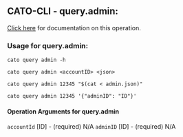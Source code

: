 
## CATO-CLI - query.admin:
[Click here](https://api.catonetworks.com/documentation/#query-admin) for documentation on this operation.

### Usage for query.admin:

`cato query admin -h`

`cato query admin <accountID> <json>`

`cato query admin 12345 "$(cat < admin.json)"`

`cato query admin 12345 '{"adminID": "ID"}'`

#### Operation Arguments for query.admin ####
`accountId` [ID] - (required) N/A 
`adminID` [ID] - (required) N/A 
